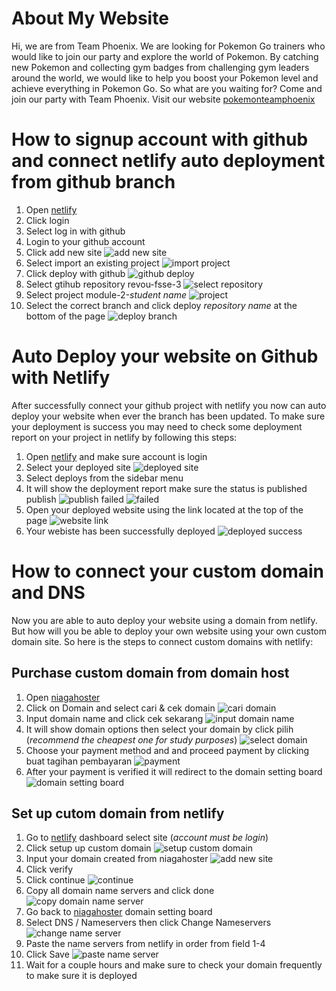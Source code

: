 # About My Website

Hi, we are from Team Phoenix. We are looking for Pokemon Go trainers who would like to join our party and explore the world of Pokemon. By catching new Pokemon and collecting gym badges from challenging gym leaders around the world, we would like to help you boost your Pokemon level and achieve everything in Pokemon Go. So what are you waiting for? Come and join our party with Team Phoenix.
Visit our website [pokemonteamphoenix](https://pokemonteamphoenix.online)

# How to signup account with github and connect netlify auto deployment from github branch

1. Open [netlify](https://www.netlify.com/)
2. Click login
3. Select log in with github
4. Login to your github account
5. Click add new site
   ![add new site](asset/screenshot/1.png)
6. Select import an existing project
   ![import project](asset/screenshot/2.png)
7. Click deploy with github
   ![github deploy](asset/screenshot/3.png)
8. Select gtihub repository revou-fsse-3
   ![select repository](asset/screenshot/4.png)
9. Select project module-2-_student name_
   ![project](asset/screenshot/21.png)
10. Select the correct branch and click deploy _repository name_ at the bottom of the page
    ![deploy branch](asset/screenshot/22.png)

# Auto Deploy your website on Github with Netlify

After successfully connect your github project with netlify you now can auto deploy your website when ever the branch has been updated. To make sure your deployment is success you may need to check some deployment report on your project in netlify by following this steps:

1. Open [netlify](https://www.netlify.com/) and make sure account is login
2. Select your deployed site
   ![deployed site](asset/screenshot/5.png)
3. Select deploys from the sidebar menu
4. It will show the deployment report make sure the status is published
   publish
   ![publish](asset/screenshot/6.png)
   failed
   ![failed](asset/screenshot/7.png)
5. Open your deployed website using the link located at the top of the page
   ![website link](asset/screenshot/8.png)
6. Your webiste has been successfully deployed
   ![deployed success](asset/screenshot/9.png)

# How to connect your custom domain and DNS

Now you are able to auto deploy your website using a domain from netlify. But how will you be able to deploy your own website using your own custom domain site. So here is the steps to connect custom domains with netlify:

## Purchase custom domain from domain host

1. Open [niagahoster](https://www.niagahoster.co.id/)
2. Click on Domain and select cari & cek domain
   ![cari domain](asset/screenshot/10.png)
3. Input domain name and click cek sekarang
   ![input domain name](asset/screenshot/11.png)
4. It will show domain options then select your domain by click pilih (_recommend the cheapest one for study purposes_)
   ![select domain](asset/screenshot/12.png)
5. Choose your payment method and and proceed payment by clicking buat tagihan pembayaran
   ![payment](asset/screenshot/13.png)
6. After your payment is verified it will redirect to the domain setting board
   ![domain setting board](asset/screenshot/14.png)

## Set up cutom domain from netlify

1. Go to [netlify](https://www.netlify.com/) dashboard select site (_account must be login_)
2. Click setup up custom domain
   ![setup custom domain](asset/screenshot/18.png)
3. Input your domain created from niagahoster
   ![add new site](asset/screenshot/15.png)
4. Click verify
5. Click continue
   ![continue](asset/screenshot/16.png)
6. Copy all domain name servers and click done
   ![copy domain name server](asset/screenshot/17.png)
7. Go back to [niagahoster](https://www.niagahoster.co.id/) domain setting board
8. Select DNS / Nameservers then click Change Nameservers
   ![change name server](asset/screenshot/19.png)
9. Paste the name servers from netlify in order from field 1-4
10. Click Save
    ![paste name server](asset/screenshot/20.png)
11. Wait for a couple hours and make sure to check your domain frequently to make sure it is deployed
